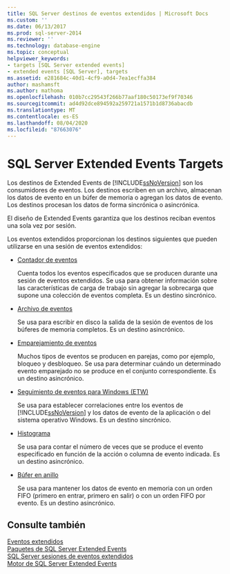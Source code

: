 ```yaml
---
title: SQL Server destinos de eventos extendidos | Microsoft Docs
ms.custom: ''
ms.date: 06/13/2017
ms.prod: sql-server-2014
ms.reviewer: ''
ms.technology: database-engine
ms.topic: conceptual
helpviewer_keywords:
- targets [SQL Server extended events]
- extended events [SQL Server], targets
ms.assetid: e281684c-40d1-4cf9-a0d4-7ea1ecffa384
author: mashamsft
ms.author: mathoma
ms.openlocfilehash: 010b7cc29543f266b77aaf180c50173ef9f70346
ms.sourcegitcommit: ad4d92dce894592a259721a1571b1d8736abacdb
ms.translationtype: MT
ms.contentlocale: es-ES
ms.lasthandoff: 08/04/2020
ms.locfileid: "87663076"
---
```

# <a name="sql-server-extended-events-targets"></a>SQL Server Extended Events Targets
  Los destinos de Extended Events de [!INCLUDE[ssNoVersion](../includes/ssnoversion-md.md)] son los consumidores de eventos. Los destinos escriben en un archivo, almacenan los datos de evento en un búfer de memoria o agregan los datos de evento. Los destinos procesan los datos de forma sincrónica o asincrónica.  
  
 El diseño de Extended Events garantiza que los destinos reciban eventos una sola vez por sesión.  
  
 Los eventos extendidos proporcionan los destinos siguientes que pueden utilizarse en una sesión de eventos extendidos:  
  
-   [Contador de eventos](../../2014/database-engine/event-counter-target.md)  
  
     Cuenta todos los eventos especificados que se producen durante una sesión de eventos extendidos. Se usa para obtener información sobre las características de carga de trabajo sin agregar la sobrecarga que supone una colección de eventos completa. Es un destino sincrónico.  
  
-   [Archivo de eventos](../../2014/database-engine/event-file-target.md)  
  
     Se usa para escribir en disco la salida de la sesión de eventos de los búferes de memoria completos. Es un destino asincrónico.  
  
-   [Emparejamiento de eventos](../../2014/database-engine/event-pairing-target.md)  
  
     Muchos tipos de eventos se producen en parejas, como por ejemplo, bloqueo y desbloqueo. Se usa para determinar cuándo un determinado evento emparejado no se produce en el conjunto correspondiente. Es un destino asincrónico.  
  
-   [Seguimiento de eventos para Windows (ETW)](../relational-databases/extended-events/event-tracing-for-windows-target.md)  
  
     Se usa para establecer correlaciones entre los eventos de [!INCLUDE[ssNoVersion](../includes/ssnoversion-md.md)] y los datos de evento de la aplicación o del sistema operativo Windows. Es un destino sincrónico.  
  
-   [Histograma](../../2014/database-engine/histogram-target.md)  
  
     Se usa para contar el número de veces que se produce el evento especificado en función de la acción o columna de evento indicada. Es un destino asincrónico.  
  
-   [Búfer en anillo](../../2014/database-engine/ring-buffer-target.md)  
  
     Se usa para mantener los datos de evento en memoria con un orden FIFO (primero en entrar, primero en salir) o con un orden FIFO por evento. Es un destino asincrónico.  
  
## <a name="see-also"></a>Consulte también  
 [Eventos extendidos](../relational-databases/extended-events/extended-events.md)   
 [Paquetes de SQL Server Extended Events](../relational-databases/extended-events/sql-server-extended-events-packages.md)   
 [SQL Server sesiones de eventos extendidos](../relational-databases/extended-events/sql-server-extended-events-sessions.md)   
 [Motor de SQL Server Extended Events](../relational-databases/extended-events/sql-server-extended-events-engine.md)  
  
  
